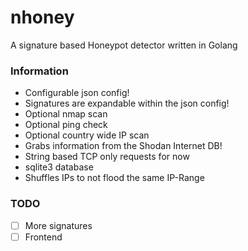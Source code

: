 # nhoney

A signature based Honeypot detector written in Golang

### Information
* Configurable json config!
* Signatures are expandable within the json config!
* Optional nmap scan
* Optional ping check
* Optional country wide IP scan
* Grabs information from the Shodan Internet DB!
* String based TCP only requests for now
* sqlite3 database
* Shuffles IPs to not flood the same IP-Range

### TODO
* [ ] More signatures
* [ ] Frontend